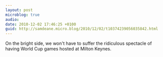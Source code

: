 ```yaml
---
layout: post
microblog: true
audio: 
date: 2010-12-02 17:46:25 +0100
guid: http://samdeane.micro.blog/2010/12/02/t10374239056035842.html
---
```

On the bright side, we won't have to suffer the ridiculous spectacle of having World Cup games hosted at Milton Keynes.

